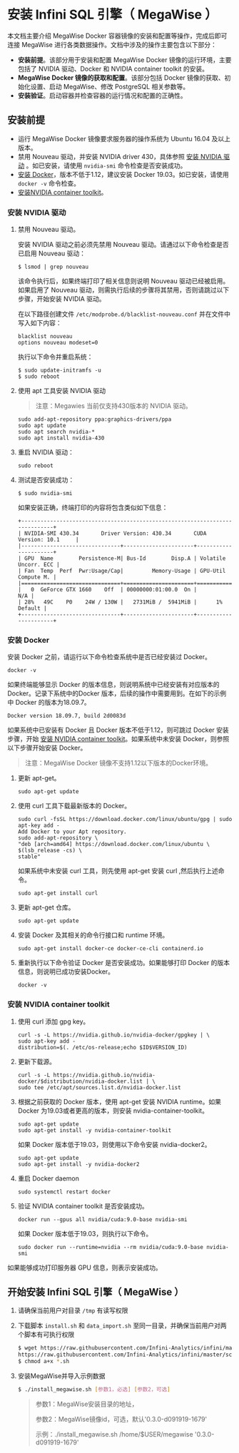 
# 安装 Infini SQL 引擎（ MegaWise ）

本文档主要介绍 MegaWise Docker 容器镜像的安装和配置等操作，完成后即可连接 MegaWise 进行各类数据操作。文档中涉及的操作主要包含以下部分：

- **安装前提**。该部分用于安装和配置 MegaWise Docker 镜像的运行环境，主要包括了 NVIDIA 驱动、Docker 和 NVIDIA container toolkit 的安装。
- **MegaWise Docker 镜像的获取和配置**。该部分包括 Docker 镜像的获取、初始化设置、启动 MegaWise、修改 PostgreSQL 相关参数等。
- **安装验证**。启动容器并检查容器的运行情况和配置的正确性。

## 安装前提

- 运行 MegaWise Docker 镜像要求服务器的操作系统为 Ubuntu 16.04 及以上版本。
- 禁用 Nouveau 驱动，并安装 NVIDIA driver 430，具体参照 [安装 NVIDIA 驱动](#安装-NVIDIA-驱动) 。如已安装，请使用 `nvidia-smi` 命令检查是否安装成功。
- [安装 Docker](#安装-Docker)，版本不低于1.12，建议安装 Docker 19.03。如已安装，请使用 `docker -v` 命令检查。
- [安装NVIDIA container toolkit](#安装-NVIDIA-container-toolkit)。

### 安装 NVIDIA 驱动

1. 禁用 Nouveau 驱动。

   安装 NVIDIA 驱动之前必须先禁用 Nouveau 驱动。请通过以下命令检查是否已启用 Nouveau 驱动：

   ```
   $ lsmod | grep nouveau  
   ```

   该命令执行后，如果终端打印了相关信息则说明 Nouveau 驱动已经被启用。如果启用了 Nouveau 驱动，则需执行后续的步骤将其禁用，否则请跳过以下步骤，开始安装 NVIDIA 驱动。

   在以下路径创建文件 `/etc/modprobe.d/blacklist-nouveau.conf` 并在文件中写入如下内容：

   ```
   blacklist nouveau
   options nouveau modeset=0  
   ```

   执行以下命令并重启系统：

   ```
   $ sudo update-initramfs -u
   $ sudo reboot  
   ```

2. 使用 apt 工具安装 NVIDIA 驱动

   > 注意：Megawies 当前仅支持430版本的 NVIDIA 驱动。

   ```
   sudo add-apt-repository ppa:graphics-drivers/ppa
   sudo apt update
   sudo apt search nvidia-*
   sudo apt install nvidia-430  
   ```

3. 重启 NVIDIA 驱动：

   ```
   sudo reboot  
   ```

4. 测试是否安装成功：

   ```
   $ sudo nvidia-smi  
   ```

   如果安装正确，终端打印的内容将包含类似如下信息：

   ```
   +-----------------------------------------------------------------------------+
   | NVIDIA-SMI 430.34       Driver Version: 430.34       CUDA Version: 10.1     |
   |-------------------------------+----------------------+----------------------+
   | GPU  Name        Persistence-M| Bus-Id        Disp.A | Volatile Uncorr. ECC |
   | Fan  Temp  Perf  Pwr:Usage/Cap|         Memory-Usage | GPU-Util  Compute M. |
   |===============================+======================+======================|
   |   0  GeForce GTX 1660    Off  | 00000000:01:00.0  On |                  N/A |
   | 28%   49C    P0    24W / 130W |   2731MiB /  5941MiB |      1%      Default |
   +-------------------------------+----------------------+----------------------+
   ```
### 安装 Docker

安装 Docker 之前，请运行以下命令检查系统中是否已经安装过 Docker。

```
docker -v
```

如果终端能够显示 Docker 的版本信息，则说明系统中已经安装有对应版本的 Docker。记录下系统中的Docker 版本，后续的操作中需要用到。在如下的示例中 Docker 的版本为18.09.7。
```
Docker version 18.09.7, build 2d0083d
```
如果系统中已安装有 Docker 且 Docker 版本不低于1.12，则可跳过 Docker 安装步骤，开始 [安装 NVIDIA container toolkit](#安装-NVIDIA-container-toolkit)。如果系统中未安装 Docker，则参照以下步骤开始安装 Docker。

> 注意：MegaWise Docker 镜像不支持1.12以下版本的Docker环境。

1. 更新 apt-get。

   ```
   sudo apt-get update
   ```

2. 使用 curl 工具下载最新版本的 Docker。

   ```
   sudo curl -fsSL https://download.docker.com/linux/ubuntu/gpg | sudo apt-key add -
   Add Docker to your Apt repository.
   sudo add-apt-repository \
   "deb [arch=amd64] https://download.docker.com/linux/ubuntu \
   $(lsb_release -cs) \
   stable"
   ```

   如果系统中未安装 curl 工具，则先使用 apt-get 安装 curl ,然后执行上述命令。

   ```
   sudo apt-get install curl
   ```

3. 更新 apt-get 仓库。

   ```
   sudo apt-get update
   ```

4. 安装 Docker 及其相关的命令行接口和 runtime 环境。

   ```
   sudo apt-get install docker-ce docker-ce-cli containerd.io
   ```

5. 重新执行以下命令验证 Docker 是否安装成功。如果能够打印 Docker 的版本信息，则说明已成功安装Docker。

   ```
   docker -v
   ```

### 安装 NVIDIA container toolkit

1. 使用 curl 添加 gpg key。

   ```
   curl -s -L https://nvidia.github.io/nvidia-docker/gpgkey | \
   sudo apt-key add -
   distribution=$(. /etc/os-release;echo $ID$VERSION_ID)
   ```

2. 更新下载源。

   ```
   curl -s -L https://nvidia.github.io/nvidia-docker/$distribution/nvidia-docker.list | \
   sudo tee /etc/apt/sources.list.d/nvidia-docker.list
   ```

3. 根据之前获取的 Docker 版本，使用 apt-get 安装 NVIDIA runtime。如果 Docker 为19.03或者更高的版本，则安装 nvidia-container-toolkit。

   ```
   sudo apt-get update
   sudo apt-get install -y nvidia-container-toolkit
   ```

   如果 Docker 版本低于19.03，则使用以下命令安装 nvidia-docker2。

   ```
   sudo apt-get update
   sudo apt-get install -y nvidia-docker2
   ```

4. 重启 Docker daemon

   ```
   sudo systemctl restart docker
   ```

5. 验证 NVIDIA container toolkit 是否安装成功。

   ```
   docker run --gpus all nvidia/cuda:9.0-base nvidia-smi 
   ```

   如果 Docker 版本低于19.03，则执行以下命令。

   ```
   sudo docker run --runtime=nvidia --rm nvidia/cuda:9.0-base nvidia-smi
   ```

如果能够成功打印服务器 GPU 信息，则表示安装成功。

## 开始安装 Infini SQL 引擎（ MegaWise ）

1. 请确保当前用户对目录 `/tmp` 有读写权限

2. 下载脚本 `install.sh` 和 `data_import.sh` 至同一目录，并确保当前用户对两个脚本有可执行权限

   ```bash
   $ wget https://raw.githubusercontent.com/Infini-Analytics/infini/master/script/data_import.sh \
   https://raw.githubusercontent.com/Infini-Analytics/infini/master/script/install_megawise.sh
   $ chmod a+x *.sh
   ```
   
3. 安装MegaWise并导入示例数据

   ```bash
   $ ./install_megawise.sh [参数1，必选] [参数2，可选]
   ```

   > 参数1：MegaWise安装目录的地址，
   >
   > 参数2：MegaWise镜像id，可选，默认'0.3.0-d091919-1679'
   >
   > 示例：./install_megawise.sh  /home/$USER/megawise '0.3.0-d091919-1679'
